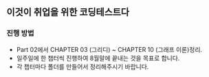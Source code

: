 ## 이것이 취업을 위한 코딩테스트다

### 진행 방법

- Part 02에서 CHAPTER 03 (그리디) ~ CHAPTER 10 (그래프 이론)정리.
- 일주일에 한 챕터씩 진행하여 8월말에 끝내는 것을 목표로 합니다.
- 각 챕터마다 폴더를 만들어서 정리해주시기 바랍니다.
